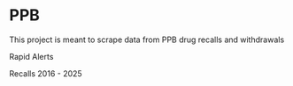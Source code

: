 # PPB
This project is meant to scrape data from PPB drug recalls and withdrawals 

Rapid Alerts

Recalls
2016 - 2025